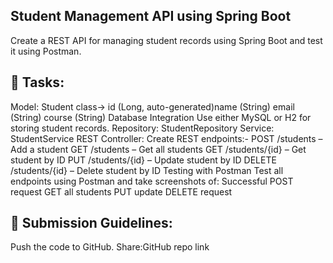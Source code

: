 ## Student Management API using Spring Boot  
Create a REST API for managing student records using Spring Boot and test it using Postman.

## 🔧 Tasks:
Model:
Student class->
id (Long, auto-generated)name (String)
email (String)
course (String)
Database Integration
Use either MySQL or H2 for storing student records.
Repository:
StudentRepository
Service:
StudentService 
REST Controller:
Create REST endpoints:-
POST /students – Add a student
GET /students – Get all students
GET /students/{id} – Get student by ID
PUT /students/{id} – Update student by ID
DELETE /students/{id} – Delete student by ID
Testing with Postman
Test all endpoints using Postman and take screenshots of:
Successful POST request
GET all students
PUT update
DELETE request

## 📌 Submission Guidelines:
Push the code to GitHub.
Share:GitHub repo link
